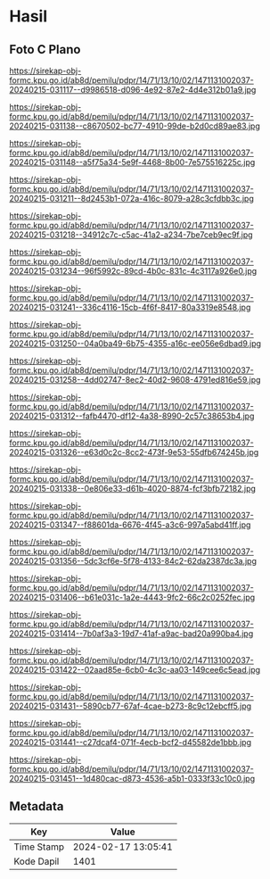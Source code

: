# Hasil

## Foto C Plano

https://sirekap-obj-formc.kpu.go.id/ab8d/pemilu/pdpr/14/71/13/10/02/1471131002037-20240215-031117--d9986518-d096-4e92-87e2-4d4e312b01a9.jpg

https://sirekap-obj-formc.kpu.go.id/ab8d/pemilu/pdpr/14/71/13/10/02/1471131002037-20240215-031138--c8670502-bc77-4910-99de-b2d0cd89ae83.jpg

https://sirekap-obj-formc.kpu.go.id/ab8d/pemilu/pdpr/14/71/13/10/02/1471131002037-20240215-031148--a5f75a34-5e9f-4468-8b00-7e575516225c.jpg

https://sirekap-obj-formc.kpu.go.id/ab8d/pemilu/pdpr/14/71/13/10/02/1471131002037-20240215-031211--8d2453b1-072a-416c-8079-a28c3cfdbb3c.jpg

https://sirekap-obj-formc.kpu.go.id/ab8d/pemilu/pdpr/14/71/13/10/02/1471131002037-20240215-031218--34912c7c-c5ac-41a2-a234-7be7ceb9ec9f.jpg

https://sirekap-obj-formc.kpu.go.id/ab8d/pemilu/pdpr/14/71/13/10/02/1471131002037-20240215-031234--96f5992c-89cd-4b0c-831c-4c3117a926e0.jpg

https://sirekap-obj-formc.kpu.go.id/ab8d/pemilu/pdpr/14/71/13/10/02/1471131002037-20240215-031241--336c4116-15cb-4f6f-8417-80a3319e8548.jpg

https://sirekap-obj-formc.kpu.go.id/ab8d/pemilu/pdpr/14/71/13/10/02/1471131002037-20240215-031250--04a0ba49-6b75-4355-a16c-ee056e6dbad9.jpg

https://sirekap-obj-formc.kpu.go.id/ab8d/pemilu/pdpr/14/71/13/10/02/1471131002037-20240215-031258--4dd02747-8ec2-40d2-9608-4791ed816e59.jpg

https://sirekap-obj-formc.kpu.go.id/ab8d/pemilu/pdpr/14/71/13/10/02/1471131002037-20240215-031312--fafb4470-df12-4a38-8990-2c57c38653b4.jpg

https://sirekap-obj-formc.kpu.go.id/ab8d/pemilu/pdpr/14/71/13/10/02/1471131002037-20240215-031326--e63d0c2c-8cc2-473f-9e53-55dfb674245b.jpg

https://sirekap-obj-formc.kpu.go.id/ab8d/pemilu/pdpr/14/71/13/10/02/1471131002037-20240215-031338--0e806e33-d61b-4020-8874-fcf3bfb72182.jpg

https://sirekap-obj-formc.kpu.go.id/ab8d/pemilu/pdpr/14/71/13/10/02/1471131002037-20240215-031347--f88601da-6676-4f45-a3c6-997a5abd41ff.jpg

https://sirekap-obj-formc.kpu.go.id/ab8d/pemilu/pdpr/14/71/13/10/02/1471131002037-20240215-031356--5dc3cf6e-5f78-4133-84c2-62da2387dc3a.jpg

https://sirekap-obj-formc.kpu.go.id/ab8d/pemilu/pdpr/14/71/13/10/02/1471131002037-20240215-031406--b61e031c-1a2e-4443-9fc2-66c2c0252fec.jpg

https://sirekap-obj-formc.kpu.go.id/ab8d/pemilu/pdpr/14/71/13/10/02/1471131002037-20240215-031414--7b0af3a3-19d7-41af-a9ac-bad20a990ba4.jpg

https://sirekap-obj-formc.kpu.go.id/ab8d/pemilu/pdpr/14/71/13/10/02/1471131002037-20240215-031422--02aad85e-6cb0-4c3c-aa03-149cee6c5ead.jpg

https://sirekap-obj-formc.kpu.go.id/ab8d/pemilu/pdpr/14/71/13/10/02/1471131002037-20240215-031431--5890cb77-67af-4cae-b273-8c9c12ebcff5.jpg

https://sirekap-obj-formc.kpu.go.id/ab8d/pemilu/pdpr/14/71/13/10/02/1471131002037-20240215-031441--c27dcaf4-071f-4ecb-bcf2-d45582de1bbb.jpg

https://sirekap-obj-formc.kpu.go.id/ab8d/pemilu/pdpr/14/71/13/10/02/1471131002037-20240215-031451--1d480cac-d873-4536-a5b1-0333f33c10c0.jpg


## Metadata

| Key        | Value               |
| ---------- | ------------------- |
| Time Stamp | 2024-02-17 13:05:41 |
| Kode Dapil | 1401                |



